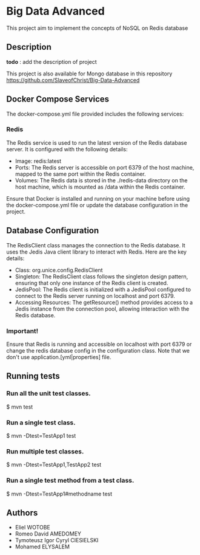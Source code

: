 # Big Data Advanced

This project aim to implement the concepts of NoSQL on Redis database

## Description
**todo** : add the description of project

This project is also available for Mongo database in this repository
https://github.com/SlaveofChrist/Big-Data-Advanced

## Docker Compose Services

The docker-compose.yml file provided includes the following services:

### Redis
The Redis service is used to run the latest version of the Redis database server. It is configured with the following details:

- Image: redis:latest
- Ports: The Redis server is accessible on port 6379 of the host machine, mapped to the same port within the Redis container.
- Volumes: The Redis data is stored in the ./redis-data directory on the host machine, which is mounted as /data within the Redis container.

Ensure that Docker is installed and running on your machine before using the docker-compose.yml file or update the database
configuration in the project.

## Database Configuration

The RedisClient class manages the connection to the Redis database. It uses the Jedis Java client library to interact with Redis. Here are the key details:

- Class: org.unice.config.RedisClient
- Singleton: The RedisClient class follows the singleton design pattern, ensuring that only one instance of the Redis client is created.
- JedisPool: The Redis client is initialized with a JedisPool configured to connect to the Redis server running on localhost and port 6379.
- Accessing Resources: The getResource() method provides access to a Jedis instance from the connection pool, allowing interaction with the Redis database.

### Important!

Ensure that Redis is running and accessible on localhost with port 6379 or change the redis database config in the configuration class.
Note that we don't use application.[yml|properties] file.

## Running tests
### Run all the unit test classes.
$ mvn test

### Run a single test class.
$ mvn -Dtest=TestApp1 test

### Run multiple test classes.
$ mvn -Dtest=TestApp1,TestApp2 test

### Run a single test method from a test class.
$ mvn -Dtest=TestApp1#methodname test


## Authors

* Eliel WOTOBE
* Romeo David AMEDOMEY
* Tymoteusz Igor Cyryl CIESIELSKI
* Mohamed ELYSALEM
